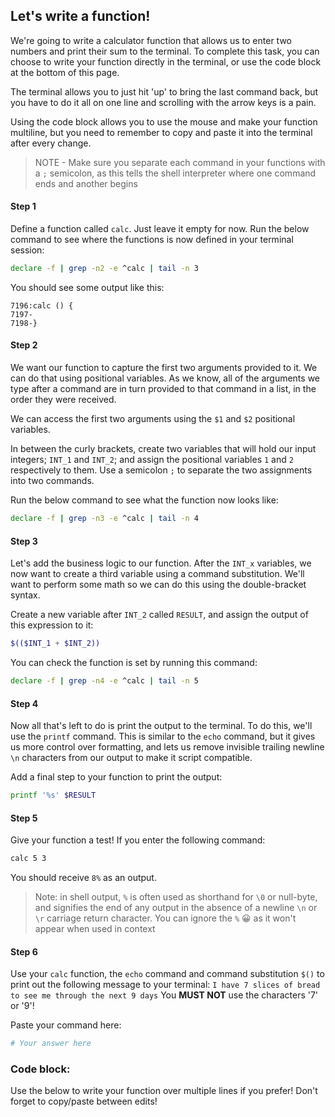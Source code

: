 ## Let's write a function!
We're going to write a calculator function that allows us to enter two numbers and print their sum to the terminal. To complete this task, you can choose to write your function directly in the terminal, or use the code block at the bottom of this page. 

The terminal allows you to just hit 'up' to bring the last command back, but you have to do it all on one line and scrolling with the arrow keys is a pain. 

Using the code block allows you to use the mouse and make your function multiline, but you need to remember to copy and paste it into the terminal after every change.

> NOTE - Make sure you separate each command in your functions with a `;` semicolon, as this tells the shell interpreter where one command ends and another begins

#### Step 1
Define a function called `calc`. Just leave it empty for now.
Run the below command to see where the functions is now defined in your terminal session:
```sh
declare -f | grep -n2 -e ^calc | tail -n 3
```
You should see some output like this:
```
7196:calc () {
7197-
7198-}
```

#### Step 2
We want our function to capture the first two arguments provided to it. We can do that using positional variables. As we know, all of the arguments we type after a command are in turn provided to that command in a list, in the order they were received. 

We can access the first two arguments using the `$1` and `$2` positional variables.

In between the curly brackets, create two variables that will hold our input integers; `INT_1` and `INT_2`; and assign the positional variables `1` and `2` respectively to them. Use a semicolon `;` to separate the two assignments into two commands.

Run the below command to see what the function now looks like:
```sh
declare -f | grep -n3 -e ^calc | tail -n 4
```

#### Step 3
Let's add the business logic to our function. After the `INT_x` variables, we now want to create a third variable using a command substitution. We'll want to perform some math so we can do this using the double-bracket syntax.

Create a new variable after `INT_2` called `RESULT`, and assign the output of this expression to it:
```sh
$(($INT_1 + $INT_2))
```

You can check the function is set by running this command:
```sh
declare -f | grep -n4 -e ^calc | tail -n 5
```

#### Step 4
Now all that's left to do is print the output to the terminal. To do this, we'll use the `printf` command. This is similar to the `echo` command, but it gives us more control over formatting, and lets us remove invisible trailing newline `\n` characters from our output to make it script compatible.

Add a final step to your function to print the output:
```sh
printf '%s' $RESULT
```

#### Step 5
Give your function a test! If you enter the following command:
```sh
calc 5 3
```
You should receive `8%` as an output.
> Note: in shell output, `%` is often used as shorthand for `\0` or null-byte, and signifies the end of any output in the absence of a newline `\n` or `\r` carriage return character. You can ignore the `%` 😀 as it won't appear when used in context

#### Step 6
Use your `calc` function, the `echo` command and command substitution `$()` to print out the following message to your terminal:
`I have 7 slices of bread to see me through the next 9 days`
You **MUST NOT** use the characters '7' or '9'!

Paste your command here:
```sh
# Your answer here

```

### Code block:
Use the below to write your function over multiple lines if you prefer! Don't forget to copy/paste between edits!
```sh





```